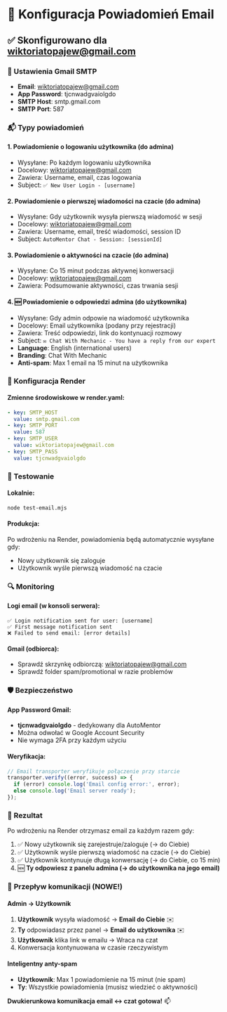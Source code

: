 # 📧 Konfiguracja Powiadomień Email

## ✅ Skonfigurowano dla wiktoriatopajew@gmail.com

### 🔧 Ustawienia Gmail SMTP
- **Email**: wiktoriatopajew@gmail.com
- **App Password**: tjcnwadgvaiolgdo
- **SMTP Host**: smtp.gmail.com
- **SMTP Port**: 587

### 📬 Typy powiadomień

#### 1. **Powiadomienie o logowaniu użytkownika** (do admina)
- Wysyłane: Po każdym logowaniu użytkownika  
- Docelowy: wiktoriatopajew@gmail.com
- Zawiera: Username, email, czas logowania
- Subject: `✅ New User Login - [username]`

#### 2. **Powiadomienie o pierwszej wiadomości na czacie** (do admina)
- Wysyłane: Gdy użytkownik wysyła pierwszą wiadomość w sesji
- Docelowy: wiktoriatopajew@gmail.com
- Zawiera: Username, email, treść wiadomości, session ID
- Subject: `AutoMentor Chat - Session: [sessionId]`

#### 3. **Powiadomienie o aktywności na czacie** (do admina)
- Wysyłane: Co 15 minut podczas aktywnej konwersacji
- Docelowy: wiktoriatopajew@gmail.com
- Zawiera: Podsumowanie aktywności, czas trwania sesji

#### 4. **🆕 Powiadomienie o odpowiedzi admina** (do użytkownika)
- Wysyłane: Gdy admin odpowie na wiadomość użytkownika
- Docelowy: Email użytkownika (podany przy rejestracji)
- Zawiera: Treść odpowiedzi, link do kontynuacji rozmowy
- Subject: `✉️ Chat With Mechanic - You have a reply from our expert`
- **Language**: English (international users)
- **Branding**: Chat With Mechanic
- **Anti-spam**: Max 1 email na 15 minut na użytkownika

### 🚀 Konfiguracja Render

#### Zmienne środowiskowe w render.yaml:
```yaml
- key: SMTP_HOST
  value: smtp.gmail.com
- key: SMTP_PORT
  value: 587  
- key: SMTP_USER
  value: wiktoriatopajew@gmail.com
- key: SMTP_PASS
  value: tjcnwadgvaiolgdo
```

### 🧪 Testowanie

#### Lokalnie:
```bash
node test-email.mjs
```

#### Produkcja:
Po wdrożeniu na Render, powiadomienia będą automatycznie wysyłane gdy:
- Nowy użytkownik się zaloguje
- Użytkownik wyśle pierwszą wiadomość na czacie

### 🔍 Monitoring

#### Logi email (w konsoli serwera):
```
✅ Login notification sent for user: [username]
✅ First message notification sent  
❌ Failed to send email: [error details]
```

#### Gmail (odbiorca):
- Sprawdź skrzynkę odbiorczą: wiktoriatopajew@gmail.com
- Sprawdź folder spam/promotional w razie problemów

### 🛡️ Bezpieczeństwo

#### App Password Gmail:
- **tjcnwadgvaiolgdo** - dedykowany dla AutoMentor
- Można odwołać w Google Account Security
- Nie wymaga 2FA przy każdym użyciu

#### Weryfikacja:
```javascript
// Email transporter weryfikuje połączenie przy starcie
transporter.verify((error, success) => {
  if (error) console.log('Email config error:', error);
  else console.log('Email server ready');
});
```

### 🎯 Rezultat

Po wdrożeniu na Render otrzymasz email za każdym razem gdy:
1. ✅ Nowy użytkownik się zarejestruje/zaloguje (→ do Ciebie)
2. ✅ Użytkownik wyśle pierwszą wiadomość na czacie (→ do Ciebie)  
3. ✅ Użytkownik kontynuuje długą konwersację (→ do Ciebie, co 15 min)
4. 🆕 **Ty odpowiesz z panelu admina (→ do użytkownika na jego email)**

### 🔄 **Przepływ komunikacji (NOWE!)**

#### Admin → Użytkownik
1. **Użytkownik** wysyła wiadomość → **Email do Ciebie** ✉️
2. **Ty** odpowiadasz przez panel → **Email do użytkownika** ✉️
3. **Użytkownik** klika link w emailu → Wraca na czat
4. Konwersacja kontynuowana w czasie rzeczywistym

#### Inteligentny anty-spam
- **Użytkownik**: Max 1 powiadomienie na 15 minut (nie spam)
- **Ty**: Wszystkie powiadomienia (musisz wiedzieć o aktywności)

**Dwukierunkowa komunikacja email ↔ czat gotowa!** 📫